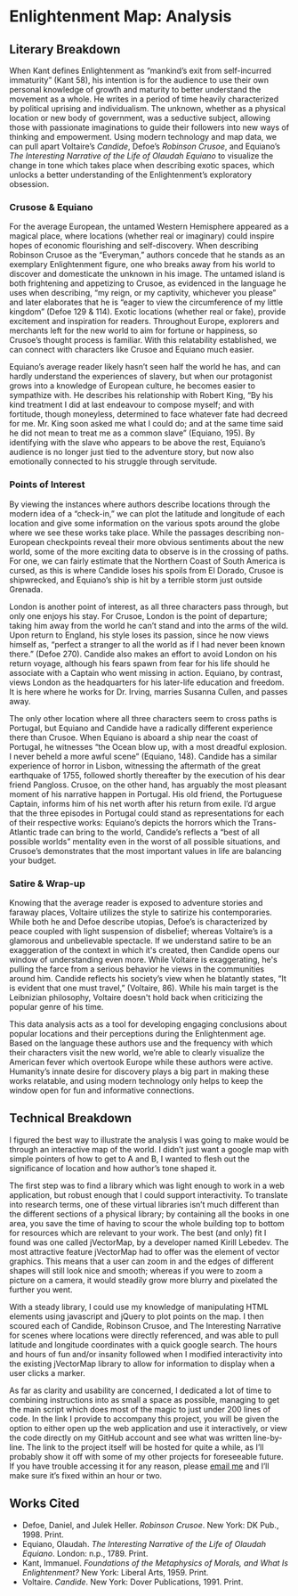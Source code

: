 # Enlightenment Map: Analysis

## Literary Breakdown

When Kant defines Enlightenment as “mankind’s exit from self-incurred immaturity” (Kant 58), his intention is for the audience to use their own personal knowledge of growth and maturity to better understand the movement as a whole. He writes in a period of time heavily characterized by political uprising and individualism. The unknown, whether as a physical location or new body of government, was a seductive subject, allowing those with passionate imaginations to guide their followers into new ways of thinking and empowerment. Using modern technology and map data, we can pull apart Voltaire’s _Candide_, Defoe’s _Robinson Crusoe_, and Equiano’s _The Interesting Narrative of the Life of Olaudah Equiano_ to visualize the change in tone which takes place when describing exotic spaces, which unlocks a better understanding of the Enlightenment’s exploratory obsession.

### Crusose & Equiano

For the average European, the untamed Western Hemisphere appeared as a magical place, where locations (whether real or imaginary) could inspire hopes of economic flourishing and self-discovery. When describing Robinson Crusoe as the “Everyman,” authors concede that he stands as an exemplary Enlightenment figure, one who breaks away from his world to discover and domesticate the unknown in his image. The untamed island is both frightening and appetizing to Crusoe, as evidenced in the language he uses when describing, “my reign, or my captivity, whichever you please” and later elaborates that he is “eager to view the circumference of my little kingdom” (Defoe 129 & 114). Exotic locations (whether real or fake), provide excitement and inspiration for readers. Throughout Europe, explorers and merchants left for the new world to aim for fortune or happiness, so Crusoe’s thought process is familiar. With this relatability established, we can connect with characters like Crusoe and Equiano much easier.

Equiano’s average reader likely hasn’t seen half the world he has, and can hardly understand the experiences of slavery, but when our protagonist grows into a knowledge of European culture, he becomes easier to sympathize with. He describes his relationship with Robert King, “By his kind treatment I did at last endeavour to compose myself; and with fortitude, though moneyless, determined to face whatever fate had decreed for me. Mr. King soon asked me what I could do; and at the same time said he did not mean to treat me as a common slave” (Equiano, 195). By identifying with the slave who appears to be above the rest, Equiano’s audience is no longer just tied to the adventure story, but now also emotionally connected to his struggle through servitude.

### Points of Interest

By viewing the instances where authors describe locations through the modern idea of a “check-in,” we can plot the latitude and longitude of each location and give some information on the various spots around the globe where we see these works take place. While the passages describing non-European checkpoints reveal their more obvious sentiments about the new world, some of the more exciting data to observe is in the crossing of paths. For one, we can fairly estimate that the Northern Coast of South America is cursed, as this is where Candide loses his spoils from El Dorado, Crusoe is shipwrecked, and Equiano’s ship is hit by a terrible storm just outside Grenada.

London is another point of interest, as all three characters pass through, but only one enjoys his stay. For Crusoe, London is the point of departure; taking him away from the world he can’t stand and into the arms of the wild. Upon return to England, his style loses its passion, since he now views himself as, “perfect a stranger to all the world as if I had never been known there.” (Defoe 270). Candide also makes an effort to avoid London on his return voyage, although his fears spawn from fear for his life should he associate with a Captain who went missing in action. Equiano, by contrast, views London as the headquarters for his later-life education and freedom. It is here where he works for Dr. Irving, marries Susanna Cullen, and passes away.

The only other location where all three characters seem to cross paths is Portugal, but Equiano and Candide have a radically different experience there than Crusoe. When Equiano is aboard a ship near the coast of Portugal, he witnesses “the Ocean blow up, with a most dreadful explosion. I never beheld a more awful scene” (Equiano, 148). Candide has a similar experience of horror in Lisbon, witnessing the aftermath of the great earthquake of 1755, followed shortly thereafter by the execution of his dear friend Pangloss. Crusoe, on the other hand, has arguably the most pleasant moment of his narrative happen in Portugal. His old friend, the Portuguese Captain, informs him of his net worth after his return from exile. I’d argue that the three episodes in Portugal could stand as representations for each of their respective works: Equiano’s depicts the horrors which the Trans-Atlantic trade can bring to the world, Candide’s reflects a “best of all possible worlds” mentality even in the worst of all possible situations, and Crusoe’s demonstrates that the most important values in life are balancing your budget.

### Satire & Wrap-up

Knowing that the average reader is exposed to adventure stories and faraway places, Voltaire utilizes the style to satirize his contemporaries. While both he and Defoe describe utopias, Defoe’s is characterized by peace coupled with light suspension of disbelief; whereas Voltaire’s is a glamorous and unbelievable spectacle. If we understand satire to be an exaggeration of the context in which it's created, then Candide opens our window of understanding even more. While Voltaire is exaggerating, he's pulling the farce from a serious behavior he views in the communities around him. Candide reflects his society’s view when he blatantly states, “It is evident that one must travel,” (Voltaire, 86). While his main target is the Leibnizian philosophy, Voltaire doesn't hold back when criticizing the popular genre of his time.

This data analysis acts as a tool for developing engaging conclusions about popular locations and their perceptions during the Enlightenment age. Based on the language these authors use and the frequency with which their characters visit the new world, we’re able to clearly visualize the American fever which overtook Europe while these authors were active. Humanity’s innate desire for discovery plays a big part in making these works relatable, and using modern technology only helps to keep the window open for fun and informative connections.

## Technical Breakdown

I figured the best way to illustrate the analysis I was going to make would be through an interactive map of the world. I didn’t just want a google map with simple pointers of how to get to A and B, I wanted to flesh out the significance of location and how author’s tone shaped it.

The first step was to find a library which was light enough to work in a web application, but robust enough that I could support interactivity. To translate into research terms, one of these virtual libraries isn’t much different than the different sections of a physical library; by containing all the books in one area, you save the time of having to scour the whole building top to bottom for resources which are relevant to your work. The best (and only) fit I found was one called jVectorMap, by a developer named Kirill Lebedev. The most attractive feature jVectorMap had to offer was the element of vector graphics. This means that a user can zoom in and the edges of different shapes will still look nice and smooth; whereas if you were to zoom a picture on a camera, it would steadily grow more blurry and pixelated the further you went.

With a steady library, I could use my knowledge of manipulating HTML elements using javascript and jQuery to plot points on the map. I then scoured each of Candide, Robinson Crusoe, and The Interesting Narrative for scenes where locations were directly referenced, and was able to pull latitude and longitude coordinates with a quick google search. The hours and hours of fun and/or insanity followed when I modified interactivity into the existing jVectorMap library to allow for information to display when a user clicks a marker.

As far as clarity and usability are concerned, I dedicated a lot of time to combining instructions into as small a space as possible, managing to get the main script which does most of the magic to just under 200 lines of code. In the link I provide to accompany this project, you will be given the option to either open up the web application and use it interactively, or view the code directly on my GitHub account and see what was written line-by-line. The link to the project itself will be hosted for quite a while, as I’ll probably show it off with some of my other projects for foreseeable future. If you have trouble accessing it for any reason, please [email me](mailto:dennis.mcdaid@nyu.edu) and I’ll make sure it’s fixed within an hour or two.


## Works Cited

* Defoe, Daniel, and Julek Heller. _Robinson Crusoe_. New York: DK Pub., 1998. Print.
* Equiano, Olaudah. _The Interesting Narrative of the Life of Olaudah Equiano_. London: n.p., 1789. Print.
* Kant, Immanuel. _Foundations of the Metaphysics of Morals, and What Is Enlightenment?_ New York: Liberal Arts, 1959. Print.
* Voltaire. _Candide_. New York: Dover Publications, 1991. Print.
